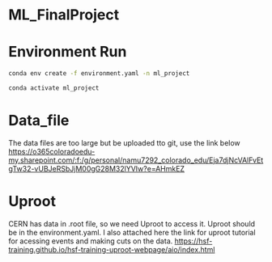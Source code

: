 # ML_FinalProject

# Environment Run
``` bash
conda env create -f environment.yaml -n ml_project
```
``` bash
conda activate ml_project
```

# Data_file
The data files are too large but be uploaded tto git, use the link below
https://o365coloradoedu-my.sharepoint.com/:f:/g/personal/namu7292_colorado_edu/Eja7djNcVAlFvEtgTw32-vUBJeRSbJjM00gG28M32lYVIw?e=AHmkEZ

# Uproot
CERN has data in .root file, so we need Uproot to access it. Uproot should be in the environment.yaml.
I also attached here the link for uproot tutorial for acessing events and making cuts on the data.
https://hsf-training.github.io/hsf-training-uproot-webpage/aio/index.html

